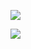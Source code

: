 ![](https://www.nta.go.jp/tmp/9b896785-5428-4140-bec8-b2f3d7643ad0/images/9c01af7d72560823ee2c2edd9d9828823fea2afbcd9131476fcaaa2d63a90533.jpg)

![](https://www.nta.go.jp/tmp/9b896785-5428-4140-bec8-b2f3d7643ad0/images/261222e02e9696bc9935517d432aeac0de543a08dc084d995fcf496c777c4bdc.jpg)